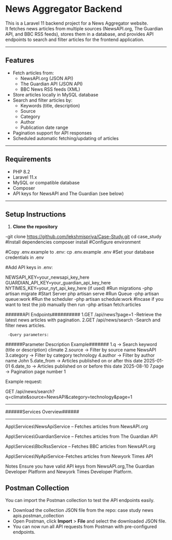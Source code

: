 # News Aggregator Backend

This is a Laravel 11 backend project for a News Aggregator website.  
It fetches news articles from multiple sources (NewsAPI.org, The Guardian API, and BBC RSS feeds), stores them in a database, and provides API endpoints to search and filter articles for the frontend application.

---

## Features

- Fetch articles from:
  - NewsAPI.org (JSON API)
  - The Guardian API (JSON API)
  - BBC News RSS feeds (XML)
- Store articles locally in MySQL database
- Search and filter articles by:
  - Keywords (title, description)
  - Source
  - Category
  - Author
  - Publication date range
- Pagination support for API responses
- Scheduled automatic fetching/updating of articles

---

## Requirements

- PHP 8.2  
- Laravel 11.x  
- MySQL or compatible database  
- Composer  
- API keys for NewsAPI and The Guardian (see below)

---

## Setup Instructions

1. **Clone the repository**

-git clone https://github.com/lekshmispriya/Case-Study.git
cd case_study
#Install dependencies
composer install
#Configure environment

#Copy .env.example to .env:
    cp .env.example .env
#Set your database credentials in .env

#Add API keys in .env:

NEWSAPI_KEY=your_newsapi_key_here
GUARDIAN_API_KEY=your_guardian_api_key_here
NYTIMES_KEY=your_nyt_api_key_here (if used)
#Run migrations
  -php artisan migrate
#Start Server
  php artisan serve
#Run Queue
 -php artisan queue:work
#Run the scheduler 
 -php artisan schedule:work
#Incase if you want to test the job manually then run
 -php artisan fetch:articles

######API Endpoints##########
1.GET /api/news?page=1
-Retrieve the latest news articles with pagination.
2.GET /api/news/search
    -Search and filter news articles.

     -Query parameters:

######Parameter	Description	Example#######
1.q	        ->   Search keyword (title or description)	climate
2.source	->   Filter by source name	NewsAPI
3.category	->   Filter by category	technology
4.author	->   Filter by author name	John
5.date_from	->   Articles published on or after this date	2025-01-01
6.date_to	->   Articles published on or before this date	2025-08-10
7.page	    ->   Pagination page number	1

Example request:

GET /api/news/search?q=climate&source=NewsAPI&category=technology&page=1
_______________________________________
######Services Overview######
_________________________________________
App\Services\NewsApiService – Fetches articles from NewsAPI.org

App\Services\GuardianService – Fetches articles from The Guardian API

App\Services\BbcRssService – Fetches BBC articles from NewsAPI.org

App\Services\NyApiService-Fetches articles from  Newyork Times API

Notes
Ensure you have valid API keys from NewsAPI.org,The Guardian Developer Platform and  Newyork Times Developer Platform.

## Postman Collection

You can import the Postman collection to test the API endpoints easily.
 - Download the collection JSON file from the repo: case study  news apis.postman_collection
 - Open Postman, click **Import** > **File** and select the downloaded JSON file.
 - You can now run all API requests from Postman with pre-configured endpoints.